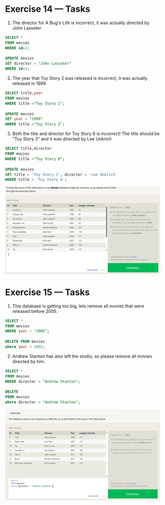 # Exercise 14 — Tasks

1. The director for A Bug's Life is incorrect, it was actually directed by John Lasseter

```sql
SELECT *
FROM movies
WHERE id=2;

UPDATE movies
SET director = "John Lasseter"
WHERE id=2;
```

2. The year that Toy Story 2 was released is incorrect, it was actually released in 1999

```sql
SELECT title,year
FROM movies
WHERE title ="Toy Story 2";

UPDATE movies
SET year = "1999"
WHERE title ="Toy Story 2";
```

3. Both the title and director for Toy Story 8 is incorrect! The title should be "Toy Story 3" and it was directed by Lee Unkrich

```sql
SELECT title,director
FROM movies
WHERE title ="Toy Story 8";

UPDATE movies
SET title = 'Toy Story 3', director = 'Lee Unkrich'
WHERE title = 'Toy Story 8';
```

![alt text](image.png)

# Exercise 15 — Tasks

1. This database is getting too big, lets remove all movies that were released before 2005.

```sql
SELECT *
FROM movies
WHERE year < "2005";

DELETE FROM movies
where year < 2005;
```

2. Andrew Stanton has also left the studio, so please remove all movies directed by him.

```sql
SELECT *
FROM movies
WHERE director = "Andrew Stanton";

DELETE
FROM movies
where director = "Andrew Stanton";
```

![alt text](image-1.png)
